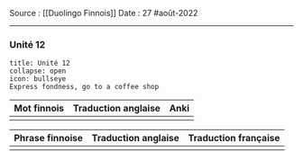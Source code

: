 Source : [[Duolingo Finnois]]
Date : 27 #août-2022
***
### Unité 12
```ad-abstract 
title: Unité 12
collapse: open
icon: bullseye
Express fondness, go to a coffee shop
```

| Mot finnois | Traduction anglaise | Anki |
| ----------- | ------------------- | ---- |
|             |                     |      |

| Phrase finnoise | Traduction anglaise | Traduction française |
| --------------- | ------------------- | -------------------- |
|                 |                     |                      |